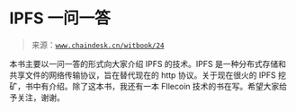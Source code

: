 # IPFS 一问一答

> 来源：[`www.chaindesk.cn/witbook/24`](https://www.chaindesk.cn/witbook/24)

本书主要以一问一答的形式向大家介绍 IPFS 的技术。IPFS 是一种分布式存储和共享文件的网络传输协议，旨在替代现在的 http 协议。关于现在很火的 IPFS 挖矿，书中有介绍。除了这本书，我还有一本 FIlecoin 技术的书在写。希望大家给予关注，谢谢。